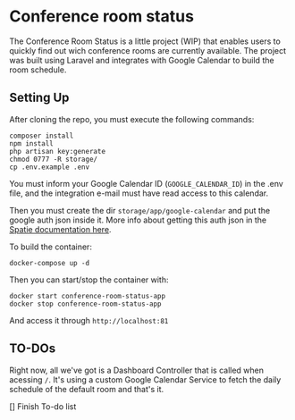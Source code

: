 # Conference room status

The Conference Room Status is a little project (WIP) that enables users to quickly find out wich conference rooms are currently available. The project was built using Laravel and integrates with Google Calendar to build the room schedule.

## Setting Up

After cloning the repo, you must execute the following commands:

    composer install
    npm install
    php artisan key:generate
    chmod 0777 -R storage/
    cp .env.example .env

You must inform your Google Calendar ID (`GOOGLE_CALENDAR_ID`) in the .env file, and the integration e-mail must have read access to this calendar.

Then you must create the dir `storage/app/google-calendar` and put the google auth json inside it. More info about getting this auth json in the [Spatie documentation here](https://github.com/spatie/laravel-google-calendar#how-to-obtain-the-credentials-to-communicate-with-google-calendar).

To build the container:

    docker-compose up -d

Then you can start/stop the container with:

    docker start conference-room-status-app
    docker stop conference-room-status-app

And access it through `http://localhost:81`

## TO-DOs

Right now, all we've got is a Dashboard Controller that is called when acessing `/`. It's using a custom Google Calendar Service to fetch the daily schedule of the default room and that's it.

[] Finish To-do list